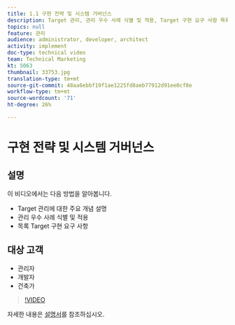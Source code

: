 ```yaml
---
title: 1.1 구현 전략 및 시스템 거버넌스
description: Target 관리, 관리 우수 사례 식별 및 적용, Target 구현 요구 사항 목록 등 주요 개념 설명
topics: null
feature: 관리
audience: administrator, developer, architect
activity: implement
doc-type: technical video
team: Technical Marketing
kt: 5063
thumbnail: 33753.jpg
translation-type: tm+mt
source-git-commit: 48aa6ebbf19f1ae1225fd8aeb77912d91ee0cf8e
workflow-type: tm+mt
source-wordcount: '71'
ht-degree: 26%

---
```



# 구현 전략 및 시스템 거버넌스

## 설명

이 비디오에서는 다음 방법을 알아봅니다.

* Target 관리에 대한 주요 개념 설명
* 관리 우수 사례 식별 및 적용
* 목록 Target 구현 요구 사항

## 대상 고객

* 관리자
* 개발자
* 건축가

>[!VIDEO](https://video.tv.adobe.com/v/33753/?quality=12)

자세한 내용은 [설명서](https://docs.adobe.com/content/help/en/target/using/administer/administrating-target.html)를 참조하십시오.
